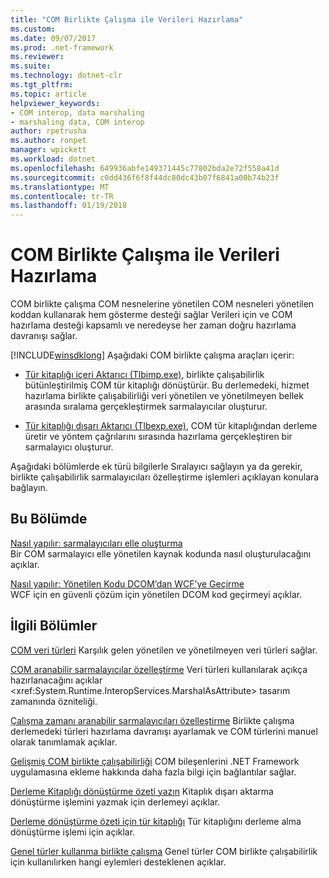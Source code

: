```yaml
---
title: "COM Birlikte Çalışma ile Verileri Hazırlama"
ms.custom: 
ms.date: 09/07/2017
ms.prod: .net-framework
ms.reviewer: 
ms.suite: 
ms.technology: dotnet-clr
ms.tgt_pltfrm: 
ms.topic: article
helpviewer_keywords:
- COM interop, data marshaling
- marshaling data, COM interop
author: rpetrusha
ms.author: ronpet
manager: wpickett
ms.workload: dotnet
ms.openlocfilehash: 649936abfe149371445c77802bda2e72f558a41d
ms.sourcegitcommit: c0dd436f6f8f44dc80dc43b07f6841a00b74b23f
ms.translationtype: MT
ms.contentlocale: tr-TR
ms.lasthandoff: 01/19/2018
---
```

# <a name="marshaling-data-with-com-interop"></a>COM Birlikte Çalışma ile Verileri Hazırlama
COM birlikte çalışma COM nesnelerine yönetilen COM nesneleri yönetilen koddan kullanarak hem gösterme desteği sağlar Verileri için ve COM hazırlama desteği kapsamlı ve neredeyse her zaman doğru hazırlama davranışı sağlar.  
  
 [!INCLUDE[winsdklong](../../../includes/winsdklong-md.md)] Aşağıdaki COM birlikte çalışma araçları içerir:  
  
-   [Tür kitaplığı içeri Aktarıcı (Tlbimp.exe)](../../../docs/framework/tools/tlbimp-exe-type-library-importer.md), birlikte çalışabilirlik bütünleştirilmiş COM tür kitaplığı dönüştürür. Bu derlemedeki, hizmet hazırlama birlikte çalışabilirliği veri yönetilen ve yönetilmeyen bellek arasında sıralama gerçekleştirmek sarmalayıcılar oluşturur.  
  
-   [Tür kitaplığı dışarı Aktarıcı (Tlbexp.exe)](../../../docs/framework/tools/tlbexp-exe-type-library-exporter.md), COM tür kitaplığından derleme üretir ve yöntem çağrılarını sırasında hazırlama gerçekleştiren bir sarmalayıcı oluşturur.  
  
 Aşağıdaki bölümlerde ek türü bilgilerle Sıralayıcı sağlayın ya da gerekir, birlikte çalışabilirlik sarmalayıcıları özelleştirme işlemleri açıklayan konulara bağlayın.  
  
## <a name="in-this-section"></a>Bu Bölümde  
[Nasıl yapılır: sarmalayıcıları elle oluşturma](how-to-create-wrappers-manually.md)   
Bir COM sarmalayıcı elle yönetilen kaynak kodunda nasıl oluşturulacağını açıklar. 
 
 [Nasıl yapılır: Yönetilen Kodu DCOM’dan WCF’ye Geçirme](../../../docs/framework/interop/how-to-migrate-managed-code-dcom-to-wcf.md)  
 WCF için en güvenli çözüm için yönetilen DCOM kod geçirmeyi açıklar.  
  
## <a name="related-sections"></a>İlgili Bölümler  
 [COM veri türleri](https://msdn.microsoft.com/library/sak564ww(v=vs.100).aspx)  
 Karşılık gelen yönetilen ve yönetilmeyen veri türleri sağlar.  
  
 [COM aranabilir sarmalayıcılar özelleştirme](https://msdn.microsoft.com/library/3bwc828w(v=vs.100).aspx)  
 Veri türleri kullanılarak açıkça hazırlanacağını açıklar <xref:System.Runtime.InteropServices.MarshalAsAttribute> tasarım zamanında özniteliği.  
  
 [Çalışma zamanı aranabilir sarmalayıcıları özelleştirme](https://msdn.microsoft.com/library/e753eftz(v=vs.100).aspx)  
 Birlikte çalışma derlemedeki türleri hazırlama davranışı ayarlamak ve COM türlerini manuel olarak tanımlamak açıklar.  
  
 [Gelişmiş COM birlikte çalışabilirliği](https://msdn.microsoft.com/library/bd9cdfyx(v=vs.100).aspx)  
 COM bileşenlerini .NET Framework uygulamasına ekleme hakkında daha fazla bilgi için bağlantılar sağlar.  
  
 [Derleme Kitaplığı dönüştürme özeti yazın](https://msdn.microsoft.com/library/xk1120c3(v=vs.100).aspx)  
 Kitaplık dışarı aktarma dönüştürme işlemini yazmak için derlemeyi açıklar.  
  
 [Derleme dönüştürme özeti için tür kitaplığı](https://msdn.microsoft.com/library/k83zzh38(v=vs.100).aspx)  
 Tür kitaplığını derleme alma dönüştürme işlemi için açıklar.  
  
 [Genel türler kullanma birlikte çalışma](https://msdn.microsoft.com/library/ms229590(v=vs.100).aspx)  
 Genel türler COM birlikte çalışabilirlik için kullanılırken hangi eylemleri desteklenen açıklar.
